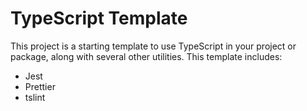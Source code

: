 # TypeScript Template

This project is a starting template to use TypeScript in your project or package, along with several other utilities. This template includes:

- Jest
- Prettier
- tslint